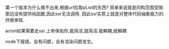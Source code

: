 第一个版本为什么做不出来,根据url拉取pList的东西?
简单来说就是同构范围受限.那边没有提供纯函数,因此ssr无法调用.
因此ssr实质上就是对整体代码抽象能力的终极审核.





acion如果需要走ssr.上帝保佑你,能简洁,就简洁.能解耦,就解耦

node下报错，会有问题，会有渲染问题发生。



